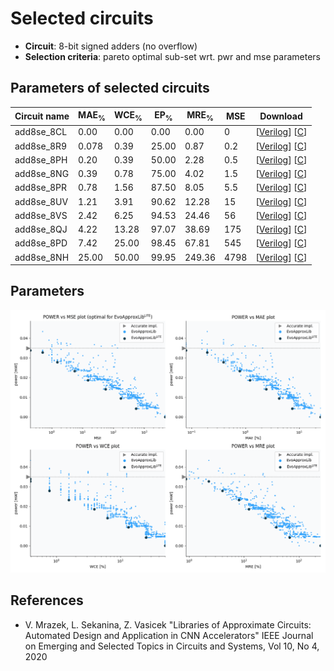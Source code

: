 
Selected circuits
===================
 - **Circuit**: 8-bit signed adders (no overflow)
 - **Selection criteria**: pareto optimal sub-set wrt. pwr and mse parameters

Parameters of selected circuits
----------------------------

| Circuit name | MAE<sub>%</sub> | WCE<sub>%</sub> | EP<sub>%</sub> | MRE<sub>%</sub> | MSE | Download |
| --- |  --- | --- | --- | --- | --- | --- | 
| add8se_8CL | 0.00 | 0.00 | 0.00 | 0.00 | 0 |  [[Verilog](add8se_8CL.v)]  [[C](add8se_8CL.c)] |
| add8se_8R9 | 0.078 | 0.39 | 25.00 | 0.87 | 0.2 |  [[Verilog](add8se_8R9.v)]  [[C](add8se_8R9.c)] |
| add8se_8PH | 0.20 | 0.39 | 50.00 | 2.28 | 0.5 |  [[Verilog](add8se_8PH.v)]  [[C](add8se_8PH.c)] |
| add8se_8NG | 0.39 | 0.78 | 75.00 | 4.02 | 1.5 |  [[Verilog](add8se_8NG.v)]  [[C](add8se_8NG.c)] |
| add8se_8PR | 0.78 | 1.56 | 87.50 | 8.05 | 5.5 |  [[Verilog](add8se_8PR.v)]  [[C](add8se_8PR.c)] |
| add8se_8UV | 1.21 | 3.91 | 90.62 | 12.28 | 15 |  [[Verilog](add8se_8UV.v)]  [[C](add8se_8UV.c)] |
| add8se_8VS | 2.42 | 6.25 | 94.53 | 24.46 | 56 |  [[Verilog](add8se_8VS.v)]  [[C](add8se_8VS.c)] |
| add8se_8QJ | 4.22 | 13.28 | 97.07 | 38.69 | 175 |  [[Verilog](add8se_8QJ.v)]  [[C](add8se_8QJ.c)] |
| add8se_8PD | 7.42 | 25.00 | 98.45 | 67.81 | 545 |  [[Verilog](add8se_8PD.v)]  [[C](add8se_8PD.c)] |
| add8se_8NH | 25.00 | 50.00 | 99.95 | 249.36 | 4798 |  [[Verilog](add8se_8NH.v)]  [[C](add8se_8NH.c)] |
    
Parameters
--------------
![Parameters figure](fig.png)

References
--------------
   - V. Mrazek, L. Sekanina, Z. Vasicek "Libraries of Approximate Circuits: Automated Design and Application in CNN Accelerators" IEEE Journal on Emerging and Selected Topics in Circuits and Systems, Vol 10, No 4, 2020

             
